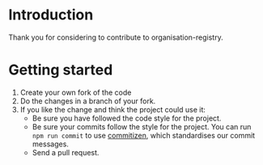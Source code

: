 # Introduction

Thank you for considering to contribute to organisation-registry.

# Getting started

1. Create your own fork of the code
2. Do the changes in a branch of your fork.
3. If you like the change and think the project could use it:
    * Be sure you have followed the code style for the project.
    * Be sure your commits follow the style for the project. You can run `npm run commit` to use [commitizen](https://commitizen-tools.github.io/commitizen/#integrating-with-pre-commit), which standardises our commit messages. 
    * Send a pull request.

